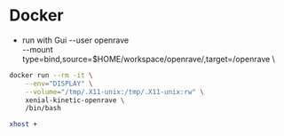 # Docker

+ run with Gui
    --user openrave \
    --mount type=bind,source=$HOME/workspace/openrave/,target=/openrave \
```bash
docker run --rm -it \
    --env="DISPLAY" \
    --volume="/tmp/.X11-unix:/tmp/.X11-unix:rw" \
    xenial-kinetic-openrave \
    /bin/bash
```

```bash
xhost +
```
